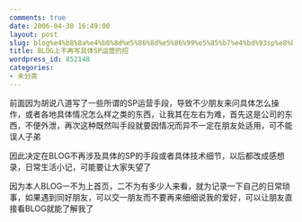 ```yaml
---
comments: true
date: 2006-04-30 16:49:00
layout: post
slug: blog%e4%b8%8a%e4%b8%8d%e5%86%8d%e5%86%99%e5%85%b7%e4%bd%93sp%e8%bf%90%e8%90%a5%e7%9a%84%e6%8b%9b
title: BLOG上不再写具体SP运营的招
wordpress_id: 852148
categories:
- 未分类
---
```


前面因为胡说八道写了一些所谓的SP运营手段，导致不少朋友来问具体怎么操作，或者各地具体情况怎么样之类的东西，让我其在左右为难，首先这是公司的东西，不便外泄，再次这种既然叫手段就要因情况而异不一定在朋友处适用，可不能误人子弟  
  
因此决定在BLOG不再涉及具体的SP的手段或者具体技术细节，以后都改成感想录，日常生活小记，可能要让大家失望了  
  
因为本人BLOG一不为上首页，二不为有多少人来看，就为记录一下自己的日常琐事，如果遇到同好朋友，可以交一朋友而不要再来细细说我的爱好，可以让朋友直接看BLOG就能了解我了  

